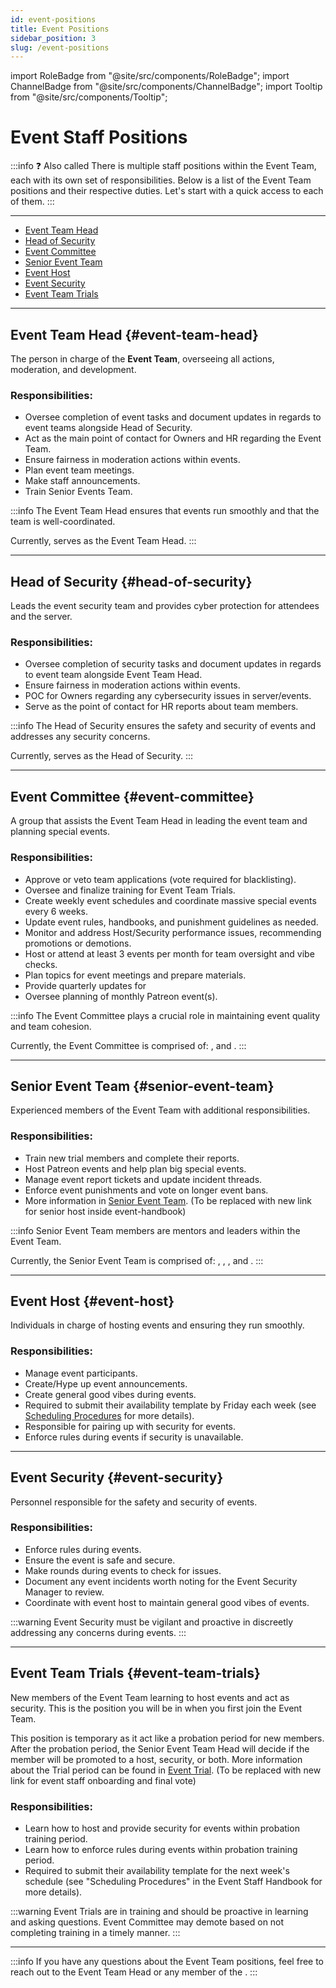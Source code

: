 ```yaml
---
id: event-positions
title: Event Positions
sidebar_position: 3
slug: /event-positions
---
```


import RoleBadge from "@site/src/components/RoleBadge";
import ChannelBadge from "@site/src/components/ChannelBadge";
import Tooltip from "@site/src/components/Tooltip";

# Event Staff Positions

:::info ❓ Also called <RoleBadge role="The Event Breed" />
There is multiple staff positions within the Event Team, each with its own set of responsibilities. Below is a list of the Event Team positions and their respective duties. Let's start with a quick access to each of them.
:::

---

- [Event Team Head](#event-team-head)
- [Head of Security](#head-of-security)
- [Event Committee](#event-committee)
- [Senior Event Team](#senior-event-team)
- [Event Host](#event-host)
- [Event Security](#event-security)
- [Event Team Trials](#event-team-trials)

---

## Event Team Head <RoleBadge role="Event Team Head" badgeIcon="event_head_role_icon.png" color="#f75edb" /> {#event-team-head}

The person in charge of the **Event Team**, overseeing all actions, moderation, and development.

<h3> Responsibilities: </h3>

- Oversee completion of event tasks and document updates in regards to event teams alongside Head of Security.
- Act as the main point of contact for Owners and HR regarding the Event Team.
- Ensure fairness in moderation actions within events.
- Plan event team meetings.
- Make staff announcements.
- Train Senior Events Team.

:::info
The Event Team Head ensures that events run smoothly and that the team is well-coordinated.

Currently, <RoleBadge role="verbaldrop" color="#00B9ff" /> serves as the Event Team Head.
:::

---

## Head of Security <RoleBadge role="Head of Security" badgeIcon="head_of_security_role_icon.png" color="#3fa7ff" /> {#head-of-security}

Leads the event security team and provides cyber protection for attendees and the server.

<h3> Responsibilities: </h3>

- Oversee completion of security tasks and document updates in regards to event team alongside Event Team Head.
- Ensure fairness in moderation actions within events.
- <Tooltip noDecoration={true} width="9em" tip="Point of Contact">POC</Tooltip> for Owners regarding any cybersecurity issues in server/events.
- Serve as the point of contact for HR reports about team members.

:::info
The Head of Security ensures the safety and security of events and addresses any security concerns.

Currently, <RoleBadge role="cobramaia" color="#00B9ff" /> serves as the Head of Security.
:::

---

## Event Committee <RoleBadge role="Event Committee" badgeIcon="event_committee_role_icon.png" color="#00e6c3" /> {#event-committee}

A group that assists the Event Team Head in leading the event team and planning special events.

<h3> Responsibilities: </h3>

- Approve or veto team applications (vote required for blacklisting).
- Oversee and finalize training for Event Team Trials.
- Create weekly event schedules and coordinate massive special events every 6 weeks.
- Update event rules, handbooks, and punishment guidelines as needed.
- Monitor and address Host/Security performance issues, recommending promotions or demotions.
- Host or attend at least 3 events per month for team oversight and vibe checks.
- Plan topics for event meetings and prepare materials.
- Provide quarterly updates for <ChannelBadge label="📰𝘌∙𝘙∙𝘗-news" link="https://discord.com/channels/734595073920204940/1071149239415078912" />
- Oversee planning of monthly Patreon event(s).

:::info
The Event Committee plays a crucial role in maintaining event quality and team cohesion.

Currently, the Event Committee is comprised of: <RoleBadge role="vervacious_" color="#00B9ff" />, <RoleBadge role="nightmarediztydoo" color="#00B9ff" /> and <RoleBadge role="defovr" color="#00B9ff" />.
:::

---

## Senior Event Team <RoleBadge role="Senior Event Team" badgeIcon="senior_event_team_role_icon.png" color="#ffc857" /> {#senior-event-team}

Experienced members of the Event Team with additional responsibilities.

<h3> Responsibilities: </h3>

- Train new trial members and complete their reports.
- Host Patreon events and help plan big special events.
- Manage event report tickets and update incident threads.
- Enforce event punishments and vote on longer event bans.
- More information in [Senior Event Team](#senior-event-team). (To be replaced with new link for senior host inside event-handbook)

:::info
Senior Event Team members are mentors and leaders within the Event Team.

Currently, the Senior Event Team is comprised of: <RoleBadge role="speedfreek16" color="#00B9ff" />, <RoleBadge role="msangelcakes." color="#00B9ff" />, <RoleBadge role="blakes6" color="#00B9ff" />, <RoleBadge role="bloodtooth" color="#00B9ff" /> and <RoleBadge role="alicendromee" color="#00B9ff" />.
:::

---

## Event Host <RoleBadge role="Event Host" badgeIcon="event_host_role_icon.png" color="#a259f7" /> {#event-host}

Individuals in charge of hosting events and ensuring they run smoothly.

<h3> Responsibilities: </h3>

- Manage event participants.
- Create/Hype up event announcements.
- Create general good vibes during events.
- Required to submit their availability template by Friday each week (see [Scheduling Procedures](event-staff-handbook/Hosts/scheduling-procedures) for more details).
- Responsible for pairing up with security for events.
- Enforce rules during events if security is unavailable.

---

## Event Security <RoleBadge role="Event Security" badgeIcon="event_security_role_icon.png" color="#ff5e5b" /> {#event-security}

Personnel responsible for the safety and security of events.

<h3> Responsibilities: </h3>

- Enforce rules during events.
- Ensure the event is safe and secure.
- Make rounds during events to check for issues.
- Document any event incidents worth noting for the Event Security Manager to review.
- Coordinate with event host to maintain general good vibes of events.

:::warning
Event Security must be vigilant and proactive in discreetly addressing any concerns during events.
:::

---

## Event Team Trials <RoleBadge role="Event Team Trial" color="#3fa7ff" /> {#event-team-trials}

New members of the Event Team learning to host events and act as security.
This is the position you will be in when you first join the Event Team.

This position is temporary as it act like a probation period for new members. After the probation period, the Senior Event Team Head will decide if the member will be promoted to a host, security, or both.
More information about the Trial period can be found in [Event Trial](#event-trial). (To be replaced with new link for event staff onboarding and final vote)

<h3> Responsibilities: </h3>

- Learn how to host and provide security for events within probation training period.
- Learn how to enforce rules during events within probation training period.
- Required to submit their availability template for the next week's schedule (see "Scheduling Procedures" in the Event Staff Handbook for more details).

:::warning
Event Trials are in training and should be proactive in learning and asking questions. Event Committee may demote based on not completing training in a timely manner.
:::

---

:::info
If you have any questions about the Event Team positions, feel free to reach out to the Event Team Head or any member of the <RoleBadge role="Event Committee" badgeIcon="event_committee_role_icon.png" color="#00e6c3" />.
:::
